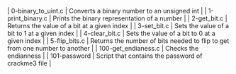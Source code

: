 | 0-binary_to_uint.c | Converts a binary number to an unsigned int | | 1-print_binary.c | Prints the binary representation of a number | | 2-get_bit.c | Returns the value of a bit at a given index | | 3-set_bit.c | Sets the value of a bit to 1 at a given index | | 4-clear_bit.c | Sets the value of a bit to 0 at a given index | | 5-flip_bits.c | Returns the number of bits needed to flip to get from one number to another | | 100-get_endianess.c | Checks the endianness | | 101-password | Script that contains the password of crackme3 file |
